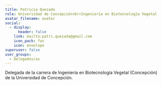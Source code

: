 ```yaml
---
title: Patricia Quezada
role: Universidad de Concepción<br>Ingeniería en Biotecnología Vegetal (Concepción)
avatar_filename: avatar
social:
  - display:
      header: false
    link: mailto:patri.quezada@gmail.com
    icon_pack: fas
    icon: envelope
superuser: false
user_groups:
  - Delegados/as
---
```

Delegada de la carrera de Ingeniería en Biotecnología Vegetal (Concepción) de la Universidad de Concepción.